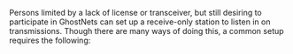 Persons limited by a lack of license or transceiver, but still desiring to participate in GhostNets can set up
a receive-only station to listen in on transmissions. Though there are many ways of doing this, a common
setup requires the following: